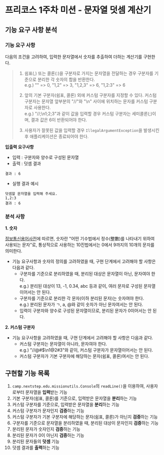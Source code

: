 # 프리코스 1주차 미션 - 문자열 덧셈 계산기

## 기능 요구 사항 분석

### 기능 요구 사항
다음의 조건을 고려하여, 입력한 문자열에서 숫자를 추출하여 더하는 계산기를 구현한다.

> 1. 쉼표(,) 또는 콜론(:)을 구분자로 가지는 문자열을 전달하는 경우 구분자를 기준으로 분리한 각 숫자의 합을 반환한다.<br>
>  e.g.) "" => 0, "1,2" => 3, "1,2,3" => 6, "1,2:3" => 6
>
>
> 2. 앞의 기본 구분자(쉼표, 콜론) 외에 커스텀 구분자를 지정할 수 있다. 커스텀 구분자는 문자열 앞부분의 "//"와 "\n" 사이에 위치하는 문자를 커스텀 구분자로 사용한다.<br>
>  e.g.) "//;\n1;2;3"과 같이 값을 입력할 경우 커스텀 구분자는 세미콜론(;)이며, 결과 값은 6이 반환되어야 한다.
>
>
> 3. 사용자가 잘못된 값을 입력할 경우 `IllegalArgumentException`을 발생시킨 후 애플리케이션은 종료되어야 한다.

**입출력 요구사항**
- 입력 : 구분자와 양수로 구성된 문자열
- 출력 : 덧셈 결과

```
결과 : 6
```
- 실행 결과 예시
```
덧셈할 문자열을 입력해 주세요.
1,2:3
결과 : 6
```

### 분석 사항
**1. 숫자**

[정보통신용어사전](https://terms.tta.or.kr/main.do)에 따르면, 숫자란 "어떤 기수법에서 정수(整數)를 나타내기 위하여 사용되는 문자"로, 통상적으로 사용하는 10진법에서는 0에서 9까지의 10개의 문자를 의미한다.
- 기능 요구사항과 숫자의 정의를 고려하였을 때, 구현 단계에서 고려해야 할 사항은 다음과 같다.
    - 구분자를 기준으로 분리하였을 때, 분리된 대상은 문자열이 아닌, 문자여야 한다.
      <br> e.g.) 분리된 대상이 13, -1, 0.34, abc 등과 같이, 여러 문자로 구성된 문자열이어서는 안 된다.
    - 구분자를 기준으로 분리한 각 문자(이하 분리된 문자)는 숫자여야 한다.
      <br> e.g.) 분리된 문자가 ㄱ, a, @와 같이 숫자가 아닌 문자여서는 안 된다.
    - 입력이 구분자와 양수로 구성된 문자열이므로, 분리된 문자가 0이어서는 안 된다.

**2. 커스텀 구분자**

- 기능 요구사항을 고려하였을 때, 구현 단계에서 고려해야 할 사항은 다음과 같다.
    - 커스텀 구분자는 문자열이 아니라, 문자여야 한다.
      <br> e.g.) "//@#$\n1@2#3"와 같이, 커스텀 구분자가 문자열이어서는 안 된다.
    - 커스텀 구분자가 기본 구분자에 해당하는 문자(쉼표, 콜론)여서는 안 된다.

## 구현할 기능 목록
1. `camp.nextstep.edu.missionutils.Console`의 `readLine()`을 이용하여, 사용자로부터 문자열을 **입력**받는 기능
2. 기본 구분자(쉼표, 콜론)를 기준으로, 입력받은 문자열을 **분리**하는 기능
3. 커스텀 구분자를 기준으로, 입력받은 문자열을 **분리**하는 기능
4. 커스텀 구분자가 문자인지 **검증**하는 기능
5. 커스텀 구분자가 기본 구분자에 해당하는 문자(쉼표, 콜론)가 아닌지 **검증**하는 기능
6. 구분자를 기준으로 문자열을 분리하였을 때, 분리된 대상이 문자인지 **검증**하는 기능
7. 분리된 문자가 숫자인지 **검증**하는 기능
8. 분리된 문자가 0이 아닌지 **검증**하는 기능
9. 분리된 문자들의 **덧셈** 기능
10. 덧셈 결과를 **출력**하는 기능